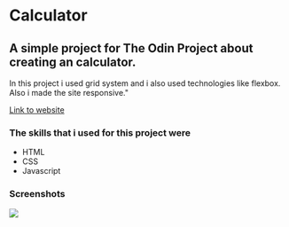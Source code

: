 # Calculator

<h2>A simple project for The Odin Project about creating an calculator.</h2>
<p>In this project i used grid system and i also used technologies like flexbox. Also i made the site responsive."
<p><a href="https://martin853.github.io/Calculator/">Link to website</a><p>

<h3>The skills that i used for this project were</h3>
<ul>
<li>HTML</li>
<li>CSS</li>
<li>Javascript</li>
</ul>

<h3>Screenshots</h3>
<img src="https://user-images.githubusercontent.com/116968758/218328735-f26a3b6f-2ae6-42a0-b911-bcfc9648212f.png">
